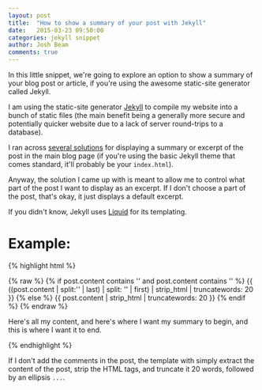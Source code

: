 ```yaml
---
layout: post
title:  "How to show a summary of your post with Jekyll"
date:   2015-03-23 09:50:00
categories: jekyll snippet
author: Josh Beam
comments: true
---
```


<div class="note"><!--excerpt.start-->
In this little snippet, we're going to explore an option to show a summary of your blog post or article, if you're using the awesome static-site generator called Jekyll.<!--excerpt.end-->
</div>

I am using the static-site generator <a href="http://jekyllrb.com/">Jekyll</a> to compile my website into a bunch of static files (the main benefit being a generally more secure and potentially quicker website due to a lack of server round-trips to a database).

I ran across <a href="http://stackoverflow.com/questions/15497207/how-to-display-post-summary-on-index-page-using-jekyll">several solutions</a> for displaying a summary or excerpt of the post in the main blog page (if you're using the basic Jekyll theme that comes standard, it'll probably be your `index.html`).

Anyway, the solution I came up with is meant to allow me to control what part of the post I want to display as an excerpt. If I don't choose a part of the post, that's okay, it just displays a default excerpt.

If you didn't know, Jekyll uses <a href="http://liquidmarkup.org/">Liquid</a> for its templating.

# Example:

{% highlight html %}
<!-- index.html -->
<p class="post-excerpt">
{% raw %}
{% if post.content contains '<!--excerpt.start-->' and post.content contains '<!--excerpt.end-->' %}
	{{ ((post.content | split:'<!--excerpt.start-->' | last) | split: '<!--excerpt.end-->' | first) | strip_html | truncatewords: 20 }}
{% else %}
	{{ post.content | strip_html | truncatewords: 20 }}
{% endif %}
{% endraw %}
</p>

<!-- _posts/some-random-post.html -->
<p>
Here's all my content, and <!--excerpt.start-->here's where I want my summary to begin, and this is where I want it to end<!--excerpt.end-->.
</p>
{% endhighlight %}

If I don't add the comments in the post, the template with simply extract the content of the post, strip the HTML tags, and truncate it 20 words, followed by an ellipsis `...`.